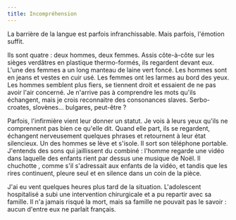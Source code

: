 ```yaml
---
title: Incompréhension
---
```


La barrière de la langue est parfois infranchissable. Mais parfois, l'émotion
suffit.

<!-- more -->

Ils sont quatre : deux hommes, deux femmes. Assis côte-à-côte sur les sièges
verdâtres en plastique thermo-formés, ils regardent devant eux. L'une des femmes
a un long manteau de laine vert foncé. Les hommes sont en jeans et vestes en
cuir usé. Les femmes ont les larmes au bord des yeux. Les hommes semblent plus
fiers, se tiennent droit et essaient de ne pas avoir l'air concerné. Je n'arrive
pas à comprendre les mots qu'ils échangent, mais je crois reconnaitre des
consonances slaves. Serbo-croates, slovènes… bulgares, peut-être ?

Parfois, l'infirmière vient leur donner un statut. Je vois à leurs yeux qu'ils
ne comprennent pas bien ce qu'elle dit. Quand elle part, ils se regardent,
échangent nerveusement quelques phrases et retournent à leur état silencieux. Un
des hommes se lève et s'isole. Il sort son téléphone portable. J'entends des
sons qui jaillissent du combiné : l'homme regarde une vidéo dans laquelle des
enfants rient par dessus une musique de Noël. Il chuchotte , comme s'il
s'adressait aux enfants de la vidéo, et tandis que les rires continuent, pleure
seul et en silence dans un coin de la pièce.

J'ai eu vent quelques heures plus tard de la situation. L'adolescent hospitalisé
a subi une intervention chirurgicale et a pu repartir avec sa famille. Il n'a
jamais risqué la mort, mais sa famille ne pouvait pas le savoir : aucun d'entre
eux ne parlait français.
